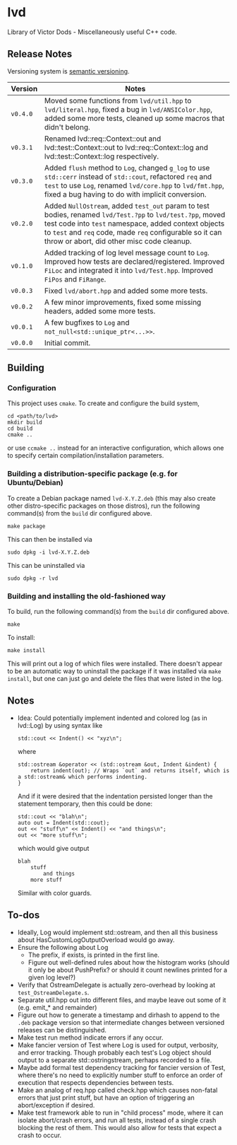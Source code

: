 # lvd

Library of Victor Dods - Miscellaneously useful C++ code.

## Release Notes

Versioning system is [semantic versioning](https://semver.org/).

|Version|Notes|
|-------|-----|
|`v0.4.0`|Moved some functions from `lvd/util.hpp` to `lvd/literal.hpp`, fixed a bug in `lvd/ANSIColor.hpp`, added some more tests, cleaned up some macros that didn't belong.|
|`v0.3.1`|Renamed lvd::req::Context::out and lvd::test::Context::out to lvd::req::Context::log and lvd::test::Context::log respectively.|
|`v0.3.0`|Added `flush` method to `Log`, changed `g_log` to use `std::cerr` instead of `std::cout`, refactored `req` and `test` to use `Log`, renamed `lvd/core.hpp` to `lvd/fmt.hpp`, fixed a bug having to do with implicit conversion.|
|`v0.2.0`|Added `NullOstream`, added `test_out` param to test bodies, renamed `lvd/Test.?pp` to `lvd/test.?pp`, moved test code into `test` namespace, added context objects to `test` and `req` code, made `req` configurable so it can throw or abort, did other misc code cleanup.|
|`v0.1.0`|Added tracking of log level message count to `Log`.  Improved how tests are declared/registered.  Improved `FiLoc` and integrated it into `lvd/Test.hpp`.  Improved `FiPos` and `FiRange`.|
|`v0.0.3`|Fixed `lvd/abort.hpp` and added some more tests.|
|`v0.0.2`|A few minor improvements, fixed some missing headers, added some more tests.|
|`v0.0.1`|A few bugfixes to `Log` and `not_null<std::unique_ptr<...>>`.|
|`v0.0.0`|Initial commit.|

## Building

### Configuration

This project uses `cmake`.  To create and configure the build system,

    cd <path/to/lvd>
    mkdir build
    cd build
    cmake ..

or use `ccmake ..` instead for an interactive configuration, which allows one to specify certain
compilation/installation parameters.

### Building a distribution-specific package (e.g. for Ubuntu/Debian)

To create a Debian package named `lvd-X.Y.Z.deb` (this may also create other distro-specific
packages on those distros), run the following command(s) from the `build` dir configured above.

    make package

This can then be installed via

    sudo dpkg -i lvd-X.Y.Z.deb

This can be uninstalled via

    sudo dpkg -r lvd

### Building and installing the old-fashioned way

To build, run the following command(s) from the `build` dir configured above.

    make

To install:

    make install

This will print out a log of which files were installed.  There doesn't appear to be an automatic way
to uninstall the package if it was installed via `make install`, but one can just go and delete the
files that were listed in the log.

## Notes

-   Idea: Could potentially implement indented and colored log (as in lvd::Log) by using syntax like

        std::cout << Indent() << "xyz\n";

    where

        std::ostream &operator << (std::ostream &out, Indent &indent) {
            return indent(out); // Wraps `out` and returns itself, which is a std::ostream& which performs indenting.
        }

    And if it were desired that the indentation persisted longer than the statement temporary,
    then this could be done:

        std::cout << "blah\n";
        auto out = Indent(std::cout);
        out << "stuff\n" << Indent() << "and things\n";
        out << "more stuff\n";

    which would give output

        blah
            stuff
                and things
            more stuff

    Similar with color guards.

## To-dos

-   Ideally, Log would implement std::ostream, and then all this business about HasCustomLogOutputOverload
    would go away.
-   Ensure the following about Log
    -   The prefix, if exists, is printed in the first line.
    -   Figure out well-defined rules about how the histogram works (should it only be about PushPrefix?
        or should it count newlines printed for a given log level?)
-   Verify that OstreamDelegate is actually zero-overhead by looking at `test_OstreamDelegate.s`.
-   Separate util.hpp out into different files, and maybe leave out some of it (e.g. emit_* and remainder)
-   Figure out how to generate a timestamp and dirhash to append to the `.deb` package version so that
    intermediate changes between versioned releases can be distinguished.
-   Make test run method indicate errors if any occur.
-   Make fancier version of Test where Log is used for output, verbosity, and error tracking.  Though
    probably each test's Log object should output to a separate std::ostringstream, perhaps recorded
    to a file.
-   Maybe add formal test dependency tracking for fancier version of Test, where there's no need to
    explicitly number stuff to enforce an order of execution that respects dependencies between tests.
-   Make an analog of req.hpp called check.hpp which causes non-fatal errors that just print stuff,
    but have an option of triggering an abort/exception if desired.
-   Make test framework able to run in "child process" mode, where it can isolate abort/crash errors,
    and run all tests, instead of a single crash blocking the rest of them.  This would also allow for
    tests that expect a crash to occur.

